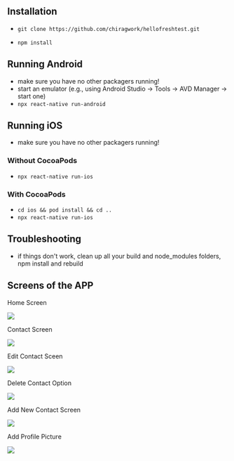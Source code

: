 
## Installation

* `git clone https://github.com/chiragwork/hellofreshtest.git`

* `npm install`

## Running Android

* make sure you have no other packagers running!
* start an emulator (e.g., using Android Studio -> Tools -> AVD Manager -> start one)
* `npx react-native run-android`

## Running iOS

* make sure you have no other packagers running!

### Without CocoaPods

* `npx react-native run-ios`

### With CocoaPods

* `cd ios && pod install && cd ..`
* `npx react-native run-ios`

## Troubleshooting

* if things don't work, clean up all your build and node_modules folders, npm install and rebuild

## Screens of the APP

Home Screen

![](./home.jpg)

Contact Screen

![](./contact_screen.jpg)

Edit Contact Sceen

![](./Edit_contact.jpg)

Delete Contact Option 

![](./Delete_Contact_option.jpg)

Add New Contact Screen

![](./Add_new_contact.jpg)

Add Profile Picture

![](./Add_profile_Picture.jpg)
